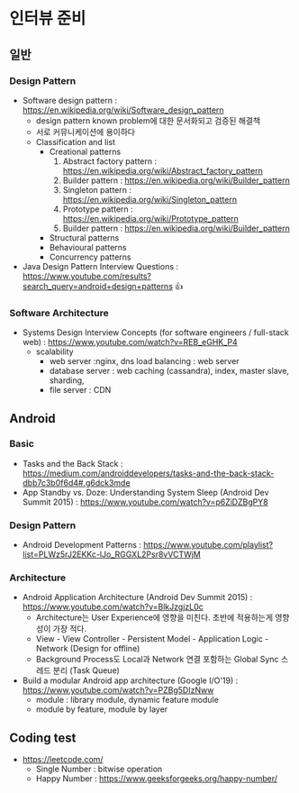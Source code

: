 # 인터뷰 준비
  
## 일반

### Design Pattern
* Software design pattern : https://en.wikipedia.org/wiki/Software_design_pattern
  * design pattern known problem에 대한 문서화되고 검증된 해결책
  * 서로 커뮤니케이션에 용이하다
  * Classification and list
    * Creational patterns
      1. Abstract factory pattern : https://en.wikipedia.org/wiki/Abstract_factory_pattern
      1. Builder pattern : https://en.wikipedia.org/wiki/Builder_pattern
      1. Singleton pattern : https://en.wikipedia.org/wiki/Singleton_pattern
      1. Prototype pattern : https://en.wikipedia.org/wiki/Prototype_pattern
      1. Builder pattern : https://en.wikipedia.org/wiki/Builder_pattern 
    * Structural patterns
    * Behavioural patterns
    * Concurrency patterns
* Java Design Pattern Interview Questions : https://www.youtube.com/results?search_query=android+design+patterns :+1:
    
### Software Architecture
* Systems Design Interview Concepts (for software engineers / full-stack web) : https://www.youtube.com/watch?v=REB_eGHK_P4
  * scalability
    * web server :nginx, dns load balancing : web server
    * database server : web caching (cassandra), index, master slave, sharding,
    * file server : CDN

## Android

### Basic
* Tasks and the Back Stack : https://medium.com/androiddevelopers/tasks-and-the-back-stack-dbb7c3b0f6d4#.g6dck3mde
* App Standby vs. Doze: Understanding System Sleep (Android Dev Summit 2015) : https://www.youtube.com/watch?v=p6ZiDZBgPY8
### Design Pattern
* Android Development Patterns : https://www.youtube.com/playlist?list=PLWz5rJ2EKKc-lJo_RGGXL2Psr8vVCTWjM

### Architecture

* Android Application Architecture (Android Dev Summit 2015) : https://www.youtube.com/watch?v=BlkJzgjzL0c
  * Architecture는 User Experience에 영향을 미친다. 초반에 적용하는게 영향성이 가장 적다.
  * View - View Controller - Persistent Model - Application Logic - Network (Design for offline)
  * Background Process도 Local과 Network 연결 포함하는 Global Sync 스레드 분리 (Task Queue) 
* Build a modular Android app architecture (Google I/O'19) : https://www.youtube.com/watch?v=PZBg5DIzNww
  * module : library module, dynamic feature module
  * module by feature, module by layer

## Coding test

* https://leetcode.com/
  * Single Number : bitwise operation
  * Happy Number : https://www.geeksforgeeks.org/happy-number/

